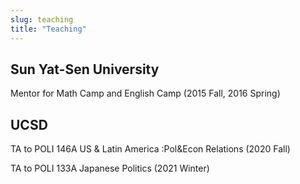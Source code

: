 ```yaml
---
slug: teaching
title: "Teaching"
---
```


## Sun Yat-Sen University

Mentor for Math Camp and English Camp (2015 Fall, 2016 Spring)

## UCSD

TA to POLI 146A US & Latin America :Pol&Econ Relations (2020 Fall)

TA to POLI 133A   Japanese Politics (2021 Winter)